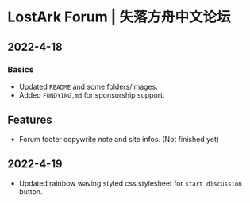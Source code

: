 # LostArk Forum | 失落方舟中文论坛

## 2022-4-18
### Basics
- Updated `README` and some folders/images.
- Added `FUNDYING,md` for sponsorship support.

## Features
- Forum footer copywrite note and site infos. (Not finished yet)

## 2022-4-19
- Updated rainbow waving styled css stylesheet for `start discussion` button.

